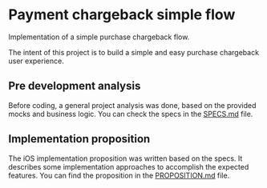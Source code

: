 # Payment chargeback simple flow

Implementation of a simple purchase chargeback flow.

The intent of this project is to build a simple and easy purchase chargeback user experience.

## Pre development analysis

Before coding, a general project analysis was done, based on the provided mocks and business logic.
You can check the specs in the [SPECS.md](SPECS.md) file.

## Implementation proposition

The iOS implementation proposition was written based on the specs. It describes some implementation approaches to accomplish the expected features. You can find the proposition in the [PROPOSITION.md](PROPOSITION.md) file.